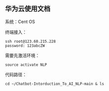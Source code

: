## 华为云使用文档

系统：Cent OS

终端接入：

```
ssh root@123.60.215.228
password: 123abcZW
```

需要先激活环境：

```
source activate NLP
```

代码路径：

```
cd ~/Chatbot-Intorduction_To_AI_NLP-main & ls
```





